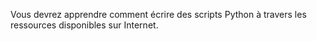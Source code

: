 Vous devrez apprendre comment écrire des scripts Python à travers les ressources disponibles sur Internet.